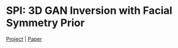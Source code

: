 # SPI: 3D GAN Inversion with Facial Symmetry Prior

[Project](https://feiiyin.github.io/SPI/) | [Paper](https://arxiv.org/pdf/2211.16927.pdf)

